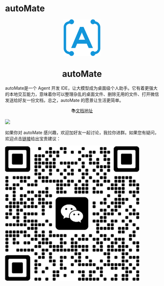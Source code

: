 # autoMate
<div align="center">

<a ><img src="./source/logo.svg" width="120" height="120" alt="autoMate logo"></a>

# autoMate

</div>
autoMate是一个 Agent 开发 IDE，让大模型成为桌面级个人助手。它有着更强大的本地交互能力，意味着你可以整理杂乱的桌面文件、删除无用的文件、打开微信发送给好友一份文档，总之，autoMate 的愿景让生活更简单。
<div align="center">



📚[文档地址](https://s0soyusc93k.feishu.cn/wiki/JhhIwAUXJiBHG9kmt3YcXisWnec?from=from_copylink)

</div>

![](source/github/main.gif)

如果你对 autoMate
感兴趣，欢迎加好友一起讨论，我拉你进群。如果您有疑问，欢迎点击[链接](https://www.wolai.com/f/wVW256zr4sRbxFP2bY7FUr)给出宝贵建议：

![](source/github/wx_code.png)



